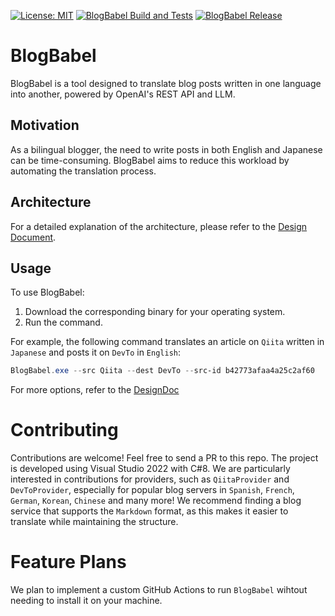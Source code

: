 [![License: MIT](https://img.shields.io/badge/License-MIT-yellow.svg)](https://opensource.org/licenses/MIT)
[![BlogBabel Build and Tests](https://github.com/TsuyoshiUshio/BlogBabel/actions/workflows/build-and-test.yml/badge.svg)](https://github.com/TsuyoshiUshio/BlogBabel/actions/workflows/build-and-test.yml)
[![BlogBabel Release](https://github.com/TsuyoshiUshio/BlogBabel/actions/workflows/release.yml/badge.svg)](https://github.com/TsuyoshiUshio/BlogBabel/actions/workflows/release.yml)

# BlogBabel

BlogBabel is a tool designed to translate blog posts written in one language into another, powered by OpenAI's REST API and LLM.

## Motivation

As a bilingual blogger, the need to write posts in both English and Japanese can be time-consuming. BlogBabel aims to reduce this workload by automating the translation process.

## Architecture

For a detailed explanation of the architecture, please refer to the [Design Document](docs/Design.md).

## Usage

To use BlogBabel:

1. Download the corresponding binary for your operating system.
2. Run the command.

For example, the following command translates an article on `Qiita` written in `Japanese` and posts it on `DevTo` in `English`:

```powershell
BlogBabel.exe --src Qiita --dest DevTo --src-id b42773afaa4a25c2af60
```

For more options, refer to the [DesignDoc](docs/Design.md)

# Contributing

Contributions are welcome! Feel free to send a PR to this repo. The project is developed using Visual Studio 2022 with C#8. We are particularly interested in contributions for providers, such as `QiitaProvider` and `DevToProvider`, especially for popular blog servers in `Spanish`, `French`, `German`, `Korean`, `Chinese` and many more! We recommend finding a blog service that supports the `Markdown` format, as this makes it easier to translate while maintaining the structure.

# Feature Plans

We plan to implement a custom GitHub Actions to run `BlogBabel` wihtout needing to install it on your machine.
